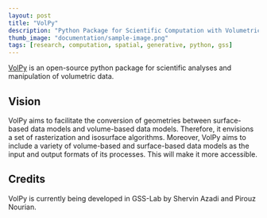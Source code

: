 ```yaml
---
layout: post
title: "VolPy"
description: "Python Package for Scientific Computation with Volumetric Data"
thumb_image: "documentation/sample-image.png"
tags: [research, computation, spatial, generative, python, gss]
---
```


[VolPy](https://github.com/shervinazadi/GSS_PyHou_Setup) is an open-source python package for scientific analyses and manipulation of volumetric data.

## Vision

VolPy aims to facilitate the conversion of geometries between surface-based data models and volume-based data models. Therefore, it envisions a set of rasterization and isosurface algorithms. Moreover, VolPy aims to include a variety of volume-based and surface-based data models as the input and output formats of its processes. This will make it more accessible.

## Credits

VolPy is currently being developed in GSS-Lab by Shervin Azadi and Pirouz Nourian.
